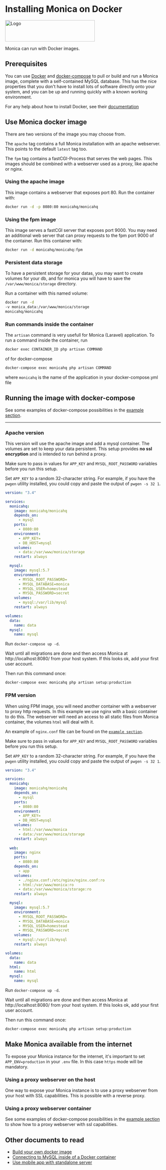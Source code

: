 # Installing Monica on Docker

<img alt="Logo" src="https://upload.wikimedia.org/wikipedia/commons/thumb/4/4e/Docker_%28container_engine%29_logo.svg/915px-Docker_%28container_engine%29_logo.svg.png" width="290" height="69" />

Monica can run with Docker images.

## Prerequisites

You can use [Docker](https://www.docker.com) and
[docker-compose](https://docs.docker.com/compose/) to pull or build
and run a Monica image, complete with a self-contained MySQL database.
This has the nice properties that you don't have to install lots of
software directly onto your system, and you can be up and running
quickly with a known working environment.

For any help about how to install Docker, see their [documentation](https://docs.docker.com/install/)

## Use Monica docker image

There are two versions of the image you may choose from.

The `apache` tag contains a full Monica installation with an apache webserver. This points to the default `latest` tag too.

The `fpm` tag contains a fastCGI-Process that serves the web pages. This images should be combined with a webserver used as a proxy, like apache or nginx.

### Using the apache image

This image contains a webserver that exposes port 80. Run the container with:
```sh
docker run -d -p 8080:80 monicahq/monicahq
```

### Using the fpm image

This image serves a fastCGI server that exposes port 9000. You may need an additional web server that can proxy requests to the fpm port 9000 of the container.
Run this container with:
```sh
docker run -d monicahq/monicahq:fpm
```

### Persistent data storage

To have a persistent storage for your datas, you may want to create volumes for your db, and for monica you will have to save the `/var/www/monica/storage` directory.

Run a container with this named volume:
```sh
docker run -d 
-v monica_data:/var/www/monica/storage
monicahq/monicahq
```

### Run commands inside the container

The `artisan` command is very usefull for Monica (Laravel) application.
To run a command inside the container, run

```sh
docker exec CONTAINER_ID php artisan COMMAND
```

of for docker-compose
```sh
docker-compose exec monicahq php artisan COMMAND
```
where `monicahq` is the name of the application in your docker-compose.yml file


## Running the image with docker-compose

See some examples of docker-compose possibilities in the [example section](/scripts/docker/.examples).

---

### Apache version

This version will use the apache image and add a mysql container. The volumes are set to keep your data persistent. This setup provides **no ssl encryption** and is intended to run behind a proxy.

Make sure to pass in values for `APP_KEY` and `MYSQL_ROOT_PASSWORD` variables before you run this setup.

Set `APP_KEY` to a random 32-character string. For example, if you
have the `pwgen` utility installed, you could copy and paste the
output of `pwgen -s 32 1`.


```yaml
version: "3.4"

services:
  monicahq:
    image: monicahq/monicahq
    depends_on:
      - mysql
    ports:
      - 8080:80
    environment:
      - APP_KEY=
      - DB_HOST=mysql
    volumes:
      - data:/var/www/monica/storage
    restart: always

  mysql:
    image: mysql:5.7
    environment:
      - MYSQL_ROOT_PASSWORD=
      - MYSQL_DATABASE=monica
      - MYSQL_USER=homestead
      - MYSQL_PASSWORD=secret
    volumes:
      - mysql:/var/lib/mysql
    restart: always

volumes:
  data:
    name: data
  mysql:
    name: mysql
```

Run `docker-compose up -d`.

Wait until all migrations are done and then access Monica at http://localhost:8080/ from your host system. If this looks ok, add your first user account.

Then run this command once:
```sh
docker-compose exec monicahq php artisan setup:production
```

### FPM version

When using FPM image, you will need another container with a webserver to proxy http requests. In this example we use nginx with a basic container to do this. The webserver will need an access to all static files from Monica container, the volumes `html` will deal with it.

An example of `nginx.conf` file can be found on the [`example section`](/scripts/docker/.examples/supervisor/fpm/web/nginx.conf).

Make sure to pass in values for `APP_KEY` and `MYSQL_ROOT_PASSWORD` variables before you run this setup.

Set `APP_KEY` to a random 32-character string. For example, if you
have the `pwgen` utility installed, you could copy and paste the
output of `pwgen -s 32 1`.


```yaml
version: "3.4"

services:
  monicahq:
    image: monicahq/monicahq
    depends_on:
      - mysql
    ports:
      - 8080:80
    environment:
      - APP_KEY=
      - DB_HOST=mysql
    volumes:
      - html:/var/www/monica
      - data:/var/www/monica/storage
    restart: always
  
  web:
    image: nginx
    ports:
      - 8080:80
    depends_on:
      - app
    volumes:
      - ./nginx.conf:/etc/nginx/nginx.conf:ro
      - html:/var/www/monica:ro
      - data:/var/www/monica/storage:ro
    restart: always

  mysql:
    image: mysql:5.7
    environment:
      - MYSQL_ROOT_PASSWORD=
      - MYSQL_DATABASE=monica
      - MYSQL_USER=homestead
      - MYSQL_PASSWORD=secret
    volumes:
      - mysql:/var/lib/mysql
    restart: always

volumes:
  data:
    name: data
  html:
    name: html
  mysql:
    name: mysql
```

Run `docker-compose up -d`.

Wait until all migrations are done and then access Monica at http://localhost:8080/ from your host system. If this looks ok, add your first user account.

Then run this command once:
```sh
docker-compose exec monicahq php artisan setup:production
```


## Make Monica available from the internet 

To expose your Monica instance for the internet, it's important to set `APP_ENV=production` in your `.env` file. In this case `https` mode will be mandatory.

### Using a proxy webserver on the host

One way to expose your Monica instance is to use a proxy webserver from your host with SSL capabilities. This is possible with a reverse proxy.

### Using a proxy webserver container

See some examples of docker-compose possibilities in the [example section](/scripts/docker/.examples) to show how to a proxy webserver with ssl capabilities.



## Other documents to read	

- [Build your own docker image](/docs/contribute/docker.md)
- [Connecting to MySQL inside of a Docker container](/docs/installation/docker-mysql.md)
- [Use mobile app with standalone server](/docs/installation/mobile.md)
